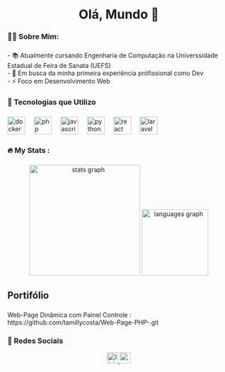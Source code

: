 
<h1 align="center">Olá, Mundo  👋</h1>

###

<h3 align="left">👩‍💻  Sobre Mim:</h3>

###

<p align="left">- 📚 Atualmente cursando Engenharia de Computação na Universsidade Estadual de Feira de Sanata (UEFS) <br>- 🔭 Em busca da minha primeira experiência prófissional como Dev <br>- ⚡ Foco em Desenvolvimento Web</p>

###

<h3 align="left">🚀 Tecnologias que Utilizo</h3>

###

<div align="left">
  <img src="https://cdn.jsdelivr.net/gh/devicons/devicon/icons/docker/docker-plain-wordmark.svg" height="40" alt="docker logo"  />
  <img width="12" />
  <img src="https://cdn.jsdelivr.net/gh/devicons/devicon/icons/php/php-original.svg" height="40" alt="php logo"  />
  <img width="12" />
  <img src="https://cdn.jsdelivr.net/gh/devicons/devicon/icons/javascript/javascript-original.svg" height="40" alt="javascript logo"  />
  <img width="12" />
  <img src="https://cdn.jsdelivr.net/gh/devicons/devicon/icons/python/python-original.svg" height="40" alt="python logo"  />
  <img width="12" />
  <img src="https://cdn.jsdelivr.net/gh/devicons/devicon/icons/react/react-original.svg" height="40" alt="react logo"  />
  <img width="12" />
  <img src="https://cdn.jsdelivr.net/gh/devicons/devicon/icons/laravel/laravel-original.svg" height="40" alt="laravel logo"  />
</div>

###

<h3 align="left">🔥   My Stats :</h3>

###

<div align="center">
  <img src="https://github-readme-stats.vercel.app/api?username=tamillycosta&hide_title=false&hide_rank=false&show_icons=true&include_all_commits=true&count_private=true&disable_animations=false&theme=dracula&locale=en&hide_border=false&order=1" height="250" alt="stats graph"  />
  <img src="https://github-readme-stats.vercel.app/api/top-langs?username=tamillycosta&locale=en&hide_title=false&layout=compact&card_width=320&langs_count=5&theme=dracula&hide_border=false&order=2&exclude_lang=HTML,CSS" height="150" alt="languages graph"  />

</div>

###

<h2 align="left">Portifólio</h2>

###

<p align="left">Web-Page Dinâmica com Painel Controle : https://github.com/tamillycosta/Web-Page-PHP-.git</p>


### 📱 Redes Sociais

<div align="center">
  <a href="https://www.linkedin.com/in/tamilly-cerqueira-087972325/" target="_blank">
    <img src="https://img.shields.io/static/v1?message=LinkedIn&logo=linkedin&label=&color=0077B5&logoColor=white&labelColor=&style=for-the-badge" height="25" alt="linkedin logo" />
  </a>

  
  <a href="tamillycosta899@gmail.com" target="_blank">
    <img src="https://img.shields.io/static/v1?message=Gmail&logo=gmail&label=&color=D14836&logoColor=white&labelColor=&style=for-the-badge" height="25" alt="gmail logo" />
  </a>
</div>


